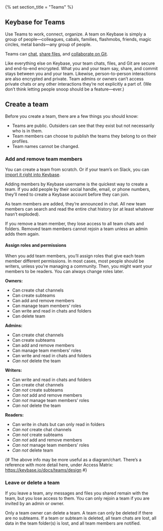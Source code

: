 {% set section_title = "Teams" %}
## Keybase for Teams
Use Teams to work, connect, organize. A team on Keybase is simply a group of people—colleagues, cabals, families, flashmobs, friends, magic circles, metal bands—any group of people. 

Teams can [chat](/chat), [share files](/files), and [collaborate on Git](/Git).

Like everything else on Keybase, your team chats, files, and Git are secure and end-to-end encrypted. What you and your team say, share, and commit stays between you and your team. Likewise, person-to-person interactions are also encrypted and private. Team admins or owners can’t access private chats or any other interactions they’re not explicitly a part of. (We don’t think letting people snoop should be a feature—ever.)

## Create a team
Before you create a team, there are a few things you should know:
* Teams are public. Outsiders can see that they exist but not necessarily who is in them. 
* Team members can choose to publish the teams they belong to on their profiles. 
* Team names cannot be changed. 

### Add and remove team members
You can create a team from scratch. Or if your team’s on Slack, you can [import it right into Keybase](https://keybase.io/slack-importer/).

Adding members by Keybase username is the quickest way to create a team. If you add people by their social handle, email, or phone numbers, they’ll need to create a Keybase account before they can join. 

As team members are added, they’re announced in chat. All new team members can search and read the entire chat history (or at least whatever hasn’t exploded). 

If you remove a team member, they lose access to all team chats and folders. Removed team members cannot rejoin a team unless an admin adds them again.

#### Assign roles and permissions
When you add team members, you’ll assign roles that give each team member different permissions. In most cases, most people should be writers, unless you’re managing a community. Then, you might want your members to be readers. You can always change roles later. 

**Owners:**
* Can create chat channels
* Can create subteams
* Can add and remove members
* Can manage team members’ roles
* Can write and read in chats and folders
* Can delete team 

**Admins:**
* Can create chat channels
* Can create subteams
* Can add and remove members
* Can manage team members’ roles
* Can write and read in chats and folders
* *Can not* delete the team

**Writers:** 
* Can write and read in chats and folders
* Can create chat channels
* *Can not* create subteams
* *Can not* add and remove members
* *Can not* manage team members’ roles
* *Can not* delete the team

**Readers:**
* Can write in chats but can only read in folders
* *Can not* create chat channels
* *Can not* create subteams
* *Can not* add and remove members
* *Can not* manage team members’ roles
* *Can not* delete team

{# The above info may be more useful as a diagram/chart. There’s a reference with more detail here, under Access Matrix: https://keybase.io/docs/teams/design #}

### Leave or delete a team
If you leave a team, any messages and files you shared remain with the team, but you lose access to them. You can only rejoin a team if you are invited by an admin or owner. 

Only a team owner can delete a team. A team can only be deleted if there are no subteams. If a team or subteam is deleted, all team chats are lost, all data in the team folder(s) is lost, and all team members are notified. 

